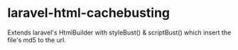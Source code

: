 laravel-html-cachebusting
=========================

Extends laravel's HtmlBuilder with styleBust() &amp; scriptBust() which insert the file's md5 to the url.
